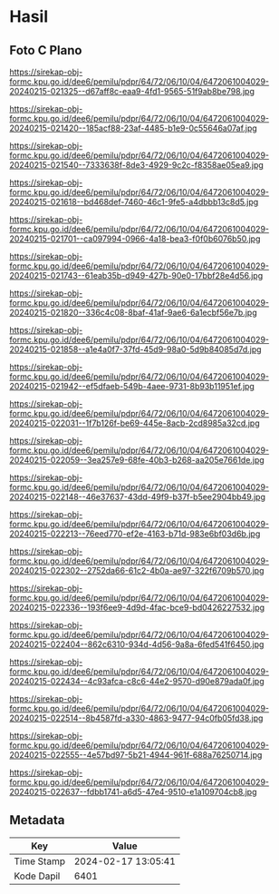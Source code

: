 # Hasil

## Foto C Plano

https://sirekap-obj-formc.kpu.go.id/dee6/pemilu/pdpr/64/72/06/10/04/6472061004029-20240215-021325--d67aff8c-eaa9-4fd1-9565-51f9ab8be798.jpg

https://sirekap-obj-formc.kpu.go.id/dee6/pemilu/pdpr/64/72/06/10/04/6472061004029-20240215-021420--185acf88-23af-4485-b1e9-0c55646a07af.jpg

https://sirekap-obj-formc.kpu.go.id/dee6/pemilu/pdpr/64/72/06/10/04/6472061004029-20240215-021540--7333638f-8de3-4929-9c2c-f8358ae05ea9.jpg

https://sirekap-obj-formc.kpu.go.id/dee6/pemilu/pdpr/64/72/06/10/04/6472061004029-20240215-021618--bd468def-7460-46c1-9fe5-a4dbbb13c8d5.jpg

https://sirekap-obj-formc.kpu.go.id/dee6/pemilu/pdpr/64/72/06/10/04/6472061004029-20240215-021701--ca097994-0966-4a18-bea3-f0f0b6076b50.jpg

https://sirekap-obj-formc.kpu.go.id/dee6/pemilu/pdpr/64/72/06/10/04/6472061004029-20240215-021743--61eab35b-d949-427b-90e0-17bbf28e4d56.jpg

https://sirekap-obj-formc.kpu.go.id/dee6/pemilu/pdpr/64/72/06/10/04/6472061004029-20240215-021820--336c4c08-8baf-41af-9ae6-6a1ecbf56e7b.jpg

https://sirekap-obj-formc.kpu.go.id/dee6/pemilu/pdpr/64/72/06/10/04/6472061004029-20240215-021858--a1e4a0f7-37fd-45d9-98a0-5d9b84085d7d.jpg

https://sirekap-obj-formc.kpu.go.id/dee6/pemilu/pdpr/64/72/06/10/04/6472061004029-20240215-021942--ef5dfaeb-549b-4aee-9731-8b93b11951ef.jpg

https://sirekap-obj-formc.kpu.go.id/dee6/pemilu/pdpr/64/72/06/10/04/6472061004029-20240215-022031--1f7b126f-be69-445e-8acb-2cd8985a32cd.jpg

https://sirekap-obj-formc.kpu.go.id/dee6/pemilu/pdpr/64/72/06/10/04/6472061004029-20240215-022059--3ea257e9-68fe-40b3-b268-aa205e7661de.jpg

https://sirekap-obj-formc.kpu.go.id/dee6/pemilu/pdpr/64/72/06/10/04/6472061004029-20240215-022148--46e37637-43dd-49f9-b37f-b5ee2904bb49.jpg

https://sirekap-obj-formc.kpu.go.id/dee6/pemilu/pdpr/64/72/06/10/04/6472061004029-20240215-022213--76eed770-ef2e-4163-b71d-983e6bf03d6b.jpg

https://sirekap-obj-formc.kpu.go.id/dee6/pemilu/pdpr/64/72/06/10/04/6472061004029-20240215-022302--2752da66-61c2-4b0a-ae97-322f6709b570.jpg

https://sirekap-obj-formc.kpu.go.id/dee6/pemilu/pdpr/64/72/06/10/04/6472061004029-20240215-022336--193f6ee9-4d9d-4fac-bce9-bd0426227532.jpg

https://sirekap-obj-formc.kpu.go.id/dee6/pemilu/pdpr/64/72/06/10/04/6472061004029-20240215-022404--862c6310-934d-4d56-9a8a-6fed541f6450.jpg

https://sirekap-obj-formc.kpu.go.id/dee6/pemilu/pdpr/64/72/06/10/04/6472061004029-20240215-022434--4c93afca-c8c6-44e2-9570-d90e879ada0f.jpg

https://sirekap-obj-formc.kpu.go.id/dee6/pemilu/pdpr/64/72/06/10/04/6472061004029-20240215-022514--8b4587fd-a330-4863-9477-94c0fb05fd38.jpg

https://sirekap-obj-formc.kpu.go.id/dee6/pemilu/pdpr/64/72/06/10/04/6472061004029-20240215-022555--4e57bd97-5b21-4944-961f-688a76250714.jpg

https://sirekap-obj-formc.kpu.go.id/dee6/pemilu/pdpr/64/72/06/10/04/6472061004029-20240215-022637--fdbb1741-a6d5-47e4-9510-e1a109704cb8.jpg


## Metadata

| Key        | Value               |
| ---------- | ------------------- |
| Time Stamp | 2024-02-17 13:05:41 |
| Kode Dapil | 6401                |



